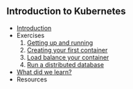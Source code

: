 ## Introduction to Kubernetes


* [Introduction](/?q=00-introduction-presentation)
* Exercises
    1. [Getting up and running](/?q=01-getting-up-and-running-exercise)
    2. [Creating your first container](/?q=02-creating-your-first-container-exercise)
    1. [Load balance your container](/?q=03-load-balance-your-container-exercise)
    1. [Run a distributed database](/?q=04-run-distributed-database-exercise)
* [What did we learn?](/?q=05-what-did-we-learn-presentation)
* Resources